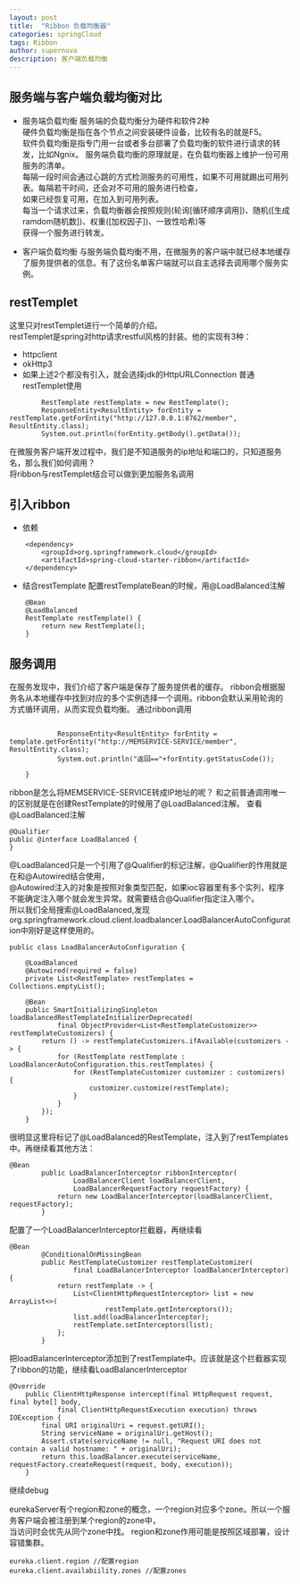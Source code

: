 ```yaml
---
layout: post
title:  "Ribbon 负载均衡器"
categories: springCloud
tags: Ribbon
author: supernova
description: 客户端负载均衡
---
```

## 服务端与客户端负载均衡对比
* 服务端负载均衡
服务端的负载均衡分为硬件和软件2种  
硬件负载均衡是指在各个节点之间安装硬件设备，比较有名的就是F5。  
软件负载均衡是指专门用一台或者多台部署了负载均衡的软件进行请求的转发，比如Ngnix。
服务端负载均衡的原理就是，在负载均衡器上维护一份可用服务的清单。  
每隔一段时间会通过心跳的方式检测服务的可用性，如果不可用就踢出可用列表。每隔若干时间，还会对不可用的服务进行检查，  
如果已经恢复可用，在加入到可用列表。  
每当一个请求过来，负载均衡器会按照规则(轮询[循环顺序调用])、随机([生成ramdom随机数])、权重([加权因子])、一致性哈希)等  
获得一个服务进行转发。

* 客户端负载均衡
与服务端负载均衡不用，在微服务的客户端中就已经本地缓存了服务提供者的信息。有了这份名单客户端就可以自主选择去调用哪个服务实例。

## restTemplet
这里只对restTemplet进行一个简单的介绍。  
restTemplet是spring对http请求restful风格的封装。他的实现有3种：  
* httpclient
* okHttp3
* 如果上述2个都没有引入，就会选择jdk的HttpURLConnection
普通restTemplet使用

```
        RestTemplate restTemplate = new RestTemplate();
        ResponseEntity<ResultEntity> forEntity = restTemplate.getForEntity("http://127.0.0.1:8762/member", ResultEntity.class);
        System.out.println(forEntity.getBody().getData());
```

在微服务客户端开发过程中，我们是不知道服务的ip地址和端口的，只知道服务名，那么我们如何调用？  
将ribbon与restTemplet结合可以做到更加服务名调用

## 引入ribbon
* 依赖

```
    <dependency>
		<groupId>org.springframework.cloud</groupId>
		<artifactId>spring-cloud-starter-ribbon</artifactId>
	</dependency>
```

* 结合restTemplate
配置restTemplateBean的时候，用@LoadBalanced注解  

```
    @Bean
    @LoadBalanced
    RestTemplate restTemplate() {
        return new RestTemplate();
    }
```

## 服务调用
在服务发现中，我们介绍了客户端是保存了服务提供者的缓存。
ribbon会根据服务名从本地缓存中找到对应的多个实例选择一个调用。ribbon会默认采用轮询的方式循环调用，从而实现负载均衡。
通过ribbon调用

```

            ResponseEntity<ResultEntity> forEntity = template.getForEntity("http://MEMSERVICE-SERVICE/member", ResultEntity.class);
            System.out.println("返回=="+forEntity.getStatusCode());
        
    }
``` 

ribbon是怎么将MEMSERVICE-SERVICE转成IP地址的呢？
和之前普通调用唯一的区别就是在创建RestTemplate的时候用了@LoadBalanced注解。
查看@LoadBalanced注解

```
@Qualifier
public @interface LoadBalanced {
}
```
@LoadBalanced只是一个引用了@Qualifier的标记注解，@Qualifier的作用就是在和@Autowired结合使用，  
@Autowired注入的对象是按照对象类型匹配，如果ioc容器里有多个实列，程序不能确定注入哪个就会发生异常。就需要结合@Qualifier指定注入哪个。  
所以我们全局搜索@LoadBalanced,发现org.springframework.cloud.client.loadbalancer.LoadBalancerAutoConfiguration中刚好是这样使用的。

```
public class LoadBalancerAutoConfiguration {

	@LoadBalanced
	@Autowired(required = false)
	private List<RestTemplate> restTemplates = Collections.emptyList();

	@Bean
	public SmartInitializingSingleton loadBalancedRestTemplateInitializerDeprecated(
			final ObjectProvider<List<RestTemplateCustomizer>> restTemplateCustomizers) {
		return () -> restTemplateCustomizers.ifAvailable(customizers -> {
            for (RestTemplate restTemplate : LoadBalancerAutoConfiguration.this.restTemplates) {
                for (RestTemplateCustomizer customizer : customizers) {
                    customizer.customize(restTemplate);
                }
            }
        });
	}

```

很明显这里将标记了@LoadBalanced的RestTemplate，注入到了restTemplates中。再继续看其他方法：  

```
@Bean
		public LoadBalancerInterceptor ribbonInterceptor(
				LoadBalancerClient loadBalancerClient,
				LoadBalancerRequestFactory requestFactory) {
			return new LoadBalancerInterceptor(loadBalancerClient, requestFactory);
		}
```

配置了一个LoadBalancerInterceptor拦截器，再继续看  

```
@Bean
		@ConditionalOnMissingBean
		public RestTemplateCustomizer restTemplateCustomizer(
				final LoadBalancerInterceptor loadBalancerInterceptor) {
			return restTemplate -> {
                List<ClientHttpRequestInterceptor> list = new ArrayList<>(
                        restTemplate.getInterceptors());
                list.add(loadBalancerInterceptor);
                restTemplate.setInterceptors(list);
            };
		}
```

把loadBalancerInterceptor添加到了restTemplate中。应该就是这个拦截器实现了ribbon的功能，继续看LoadBalancerInterceptor  

```
@Override
	public ClientHttpResponse intercept(final HttpRequest request, final byte[] body,
			final ClientHttpRequestExecution execution) throws IOException {
		final URI originalUri = request.getURI();
		String serviceName = originalUri.getHost();
		Assert.state(serviceName != null, "Request URI does not contain a valid hostname: " + originalUri);
		return this.loadBalancer.execute(serviceName, requestFactory.createRequest(request, body, execution));
	}

```
继续debug


eurekaServer有个region和zone的概念，一个region对应多个zone。所以一个服务客户端会被注册到某个region的zone中，  
当访问时会优先从同个zone中找。
region和zone作用可能是按照区域部署，设计容错集群。

```
eureka.client.region //配置region
eureka.client.availabiility.zones //配置zones
```

